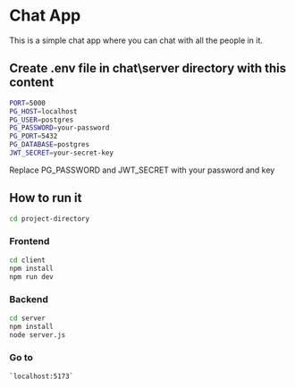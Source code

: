 # Chat App

This is a simple chat app where you can chat with all the people in it.

## Create .env file in chat\server directory with this content
```bash
PORT=5000
PG_HOST=localhost
PG_USER=postgres
PG_PASSWORD=your-password
PG_PORT=5432
PG_DATABASE=postgres
JWT_SECRET=your-secret-key
```

Replace PG_PASSWORD and JWT_SECRET with your password and key

## How to run it
```bash
cd project-directory
```

### Frontend
```bash
cd client
npm install
npm run dev
```

### Backend
```bash
cd server
npm install
node server.js
```

### Go to
```bash
`localhost:5173`